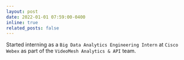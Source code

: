 ```yaml
---
layout: post
date: 2022-01-01 07:59:00-0400
inline: true
related_posts: false
---
```


Started interning as a `Big Data Analytics Engineering Intern` at `Cisco Webex` as part of the `VideoMesh Analytics & API` team.